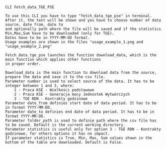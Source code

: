     CLI Fetch_data_TGE_PSE
    
    To use this CLI you have to type "fetch_data_tge_pse" in terminal.
    After it, the text will be shown and you have to choose number of data source, date from, date to
    and optionally path where the file will be saved and if the statistics Min,Max,Sum have to be downloaded (only for TGE).
    Dates have to be in YYYY-MM-DD format.
    Usage examples are shown in the files "usage_example_1.png and "usage_example_2.png" 

    Fetch_data_tge_pse launches the function download_data, which is the main function which applies other functions 
    in proper order. 

    Download_data is the main function to download data from the source, prepare the data and save it to the csv file.
    Parameter number is used to select source of the data. It has to be integer between 1 and 3, where: 
        1 - Praca KSE - Wielkości podstawowe
        2 - Praca KSE - Generacja mocy Jednostek Wytwórczych
        3 - TGE RDN - Kontrakty godzinowe
    Parameter date_from definies start date of data period. It has to be in format YYYY-MM-DD.
    Parameter date_to definies end date of data period. It has to be in format YYYY-MM-DD.
    Parameter folder_path is used to definie path where the csv file has to be saved. Default is the current working directory.
    Parameter statistics is useful only for option 3 - TGE RDN - Kontrakty godzinowe, for others options it has no impact.
    If parameter statistics is True, Min, Max, Sum values shown in the bottom of the table are downloaded. Default is False.